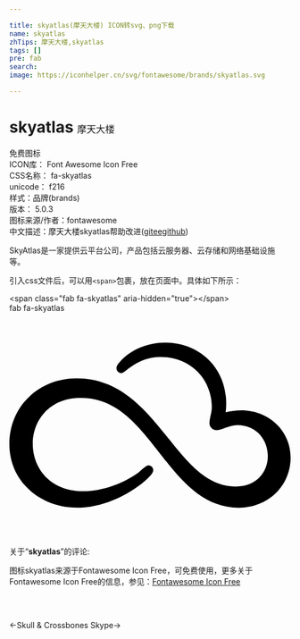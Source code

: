 ```yaml
---

title: skyatlas(摩天大楼) ICON转svg、png下载
name: skyatlas
zhTips: 摩天大楼,skyatlas
tags: []
pre: fab
search: 
image: https://iconhelper.cn/svg/fontawesome/brands/skyatlas.svg

---
```


# skyatlas  <small style="font-size: 60%;font-weight: 100">摩天大楼</small>


<div class="detail-page">
<p>
<span><span class="badge-success badge">免费图标</span> </span>
<br/>
<span>
ICON库：
<span class="badge-secondary badge">Font Awesome Icon Free</span> 
</span>
<br/>
<span>
CSS名称：
<span class="badge-secondary badge">fa-skyatlas</span> 
</span>
<br/>
<span>
unicode：
<span class="badge-secondary badge">f216</span> 
<copy-btn content='f216' btn-title=""></copy-btn>
<copy-btn :content='String.fromCodePoint(parseInt("f216", 16))' btn-title="复制U"></copy-btn>
</span><br/><span>样式：<span class="badge-light badge">品牌(brands)</span></span>
<br/>
<span>
版本：
<span class="badge-secondary badge">5.0.3</span> 
</span>
<br/>
<span>图标来源/作者：<span class="badge-light badge">fontawesome</span></span> 
<br/>
<span class="zh-detail">中文描述：<span class="badge-primary badge">摩天大楼</span><span class="badge-primary badge">skyatlas</span><span class="help-link"><span>帮助改进</span>(<a href="https://gitee.com/liuwave/icon-helper/edit/master/json/fontawesome/brands/skyatlas.json" target="_blank" rel="noopener noreferrer">gitee</a><a href="https://github.com/liuwave/icon-helper/edit/master/json/fontawesome/brands/skyatlas.json" target="_blank" rel="noopener noreferrer">github</a></span>)</span><br/>
</p>
</div><div class="description description alert alert-light">SkyAtlas是一家提供云平台公司，产品包括云服务器、云存储和网络基础设施等。</div>
<div class="alert alert-dark">
  <i class="fab fa-skyatlas fa-xs"></i>
  <i class="fab fa-skyatlas fa-sm"></i>
  <i class="fab fa-skyatlas fa-lg"></i>
  <i class="fab fa-skyatlas fa-2x"></i>
  <i class="fab fa-skyatlas fa-3x"></i>
  <i class="fab fa-skyatlas fa-5x"></i>
  <i class="fab fa-skyatlas fa-7x"></i>
</div>
<div>
  <p>引入css文件后，可以用<code>&lt;span&gt;</code>包裹，放在页面中。具体如下所示：    
  </p>
  <div class="alert alert-primary" style="font-size: 14px">
    &lt;span class="fab fa-skyatlas" aria-hidden="true"&gt;&lt;/span&gt;
    <copy-btn content='<span class="fab fa-skyatlas" aria-hidden="true"></span>'></copy-btn>
  </div>
  <div class="alert alert-secondary">
    <i class="fab fa-skyatlas"
    style="font-size: 24px"
    aria-hidden="true"></i> fab fa-skyatlas
    <copy-btn content="fab fa-skyatlas" btn-title="复制图标名称"></copy-btn>
  </div>
</div>
<div id="svg" class="svg-wrap">
<svg xmlns="http://www.w3.org/2000/svg" viewBox="0 0 640 512"><path d="M640 329.3c0 65.9-52.5 114.4-117.5 114.4-165.9 0-196.6-249.7-359.7-249.7-146.9 0-147.1 212.2 5.6 212.2 42.5 0 90.9-17.8 125.3-42.5 5.6-4.1 16.9-16.3 22.8-16.3s10.9 5 10.9 10.9c0 7.8-13.1 19.1-18.7 24.1-40.9 35.6-100.3 61.2-154.7 61.2-83.4.1-154-59-154-144.9s67.5-149.1 152.8-149.1c185.3 0 222.5 245.9 361.9 245.9 99.9 0 94.8-139.7 3.4-139.7-17.5 0-35 11.6-46.9 11.6-8.4 0-15.9-7.2-15.9-15.6 0-11.6 5.3-23.7 5.3-36.3 0-66.6-50.9-114.7-116.9-114.7-53.1 0-80 36.9-88.8 36.9-6.2 0-11.2-5-11.2-11.2 0-5.6 4.1-10.3 7.8-14.4 25.3-28.8 64.7-43.7 102.8-43.7 79.4 0 139.1 58.4 139.1 137.8 0 6.9-.3 13.7-1.2 20.6 11.9-3.1 24.1-4.7 35.9-4.7 60.7 0 111.9 45.3 111.9 107.2z"/></svg>
</div>
<detail full-name='fa-skyatlas'></detail>
<div class="icon-detail__container">
<p>关于“<b>skyatlas</b>”的评论:</p>
</div>
<Vssue title="关于“skyatlas”的评论" />    
<div><p>图标skyatlas来源于Fontawesome Icon Free，可免费使用，更多关于  Fontawesome Icon Free的信息，参见：<a target="_blank" href="https://iconhelper.cn/fontawesome.html">Fontawesome Icon Free</a>
</p></div>

<div style="padding:2rem 0 " class="page-nav"><p class="inner"><span class="prev">←<router-link to="/icon/solid/skull-crossbones.html">Skull & Crossbones</router-link></span> <span class="next"><router-link to="/icon/brands/skype.html">Skype</router-link>→</span></p></div>
